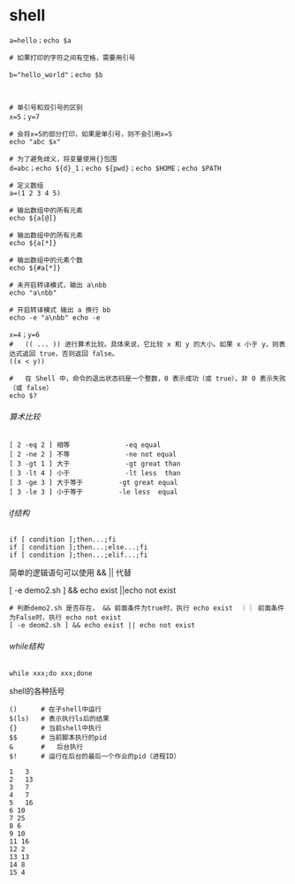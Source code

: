 # shell



```shell
a=hello；echo $a

# 如果打印的字符之间有空格，需要用引号

b="hello_world"；echo $b



# 单引号和双引号的区别
x=5；y=7

# 会将x=5的部分打印，如果是单引号，则不会引用x=5
echo "abc $x" 

# 为了避免歧义，将变量使用{}包围
d=abc；echo ${d}_1；echo ${pwd}；echo $HOME；echo $PATH

# 定义数组
a=(1 2 3 4 5) 

# 输出数组中的所有元素
echo ${a[@]}	

# 输出数组中的所有元素
echo ${a[*]}	

# 输出数组中的元素个数
echo ${#a[*]}	

# 未开启转译模式，输出 a\nbb
echo "a\nbb"  

# 开启转译模式 输出 a 换行 bb
echo -e "a\nbb" echo -e 

x=4；y=6
# 	(( ... )) 进行算术比较。具体来说，它比较 x 和 y 的大小。如果 x 小于 y，则表达式返回 true，否则返回 false。
((x < y)) 		

#	在 Shell 中，命令的退出状态码是一个整数，0 表示成功（或 true），非 0 表示失败（或 false）
echo $?	
```



###### 算术比较

```shell
[ 2 -eq 2 ]	相等				-eq equal
[ 2 -ne 2 ] 不等				-ne not equal
[ 3 -gt 1 ] 大于 				-gt great than
[ 3 -lt 4 ] 小于		 		-lt less  than
[ 3 -ge 3 ] 大于等于		 -gt great equal
[ 3 -le 3 ] 小于等于		 -le less  equal
```



###### if结构

```
if [ condition ];then...;fi
if [ condition ];then...;else...;fi
if [ condition ];then...;elif...;fi
```

简单的逻辑语句可以使用 &&   ||  代替

[ -e demo2.sh ] && echo exist ||echo not exist

```
# 判断demo2.sh 是否存在， && 前面条件为true时，执行 echo exist  ｜｜ 前面条件为False时，执行 echo not exist
[ -e deom2.sh ] && echo exist || echo not exist
```



###### while结构

```
while xxx;do xxx;done
```



shell的各种括号

```
()		# 在子shell中运行
$(ls)	# 表示执行ls后的结果
{}		# 当前shell中执行
$$ 		# 当前脚本执行的pid
& 		#	后台执行
$! 		# 运行在后台的最后一个作业的pid（进程ID）
```

 

```
1	3
2	13
3	7
4	7
5	16
6 10
7 25
8 6
9 10
11 16
12 2
13 13
14 8
15 4
```

